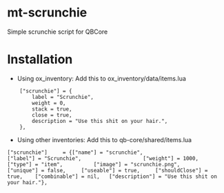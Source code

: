 # mt-scrunchie
Simple scrunchie script for QBCore

# Installation
- Using ox_inventory:
Add this to ox_inventory/data/items.lua
```
  	["scrunchie"] = {
  		label = "Scrunchie",
  		weight = 0,
  		stack = true,
  		close = true,
  		description = "Use this shit on your hair.",
  	},
```
- Using other inventories:
Add this to qb-core/shared/items.lua
```
["scrunchie"]     = {["name"] = "scrunchie", 				    ["label"] = "Scrunchie", 					["weight"] = 1000, 		["type"] = "item", 			["image"] = "scrunchie.png", 		    ["unique"] = false, 	["useable"] = true, 	["shouldClose"] = true,    ["combinable"] = nil,   ["description"] = "Use this shit on your hair."},
```
